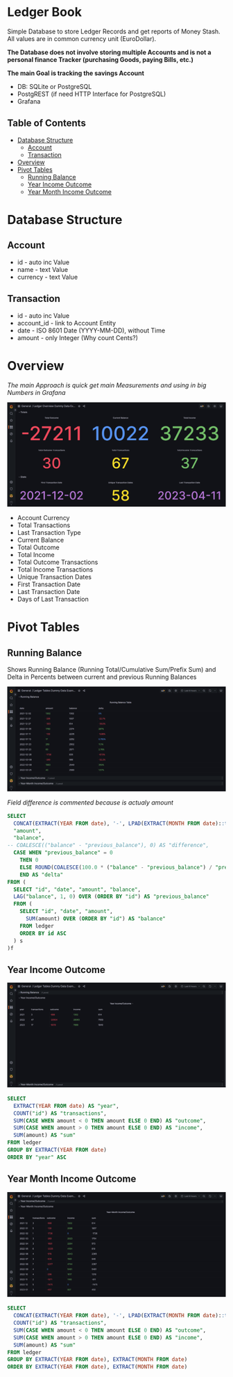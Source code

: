 # Ledger Book
Simple Database to store Ledger Records and get reports of Money Stash. All values are in common currency unit (EuroDollar).

**The Database does not involve storing multiple Accounts and is not a personal finance Tracker (purchasing Goods, paying Bills, etc.)**

**The main Goal is tracking the savings Account**

- DB: SQLite or PostgreSQL
- PostgREST (if need HTTP Interface for PostgreSQL)
- Grafana

##  Table of Contents
- [Database Structure](#database-structure)
  - [Account](#account)
  - [Transaction](#transaction)
- [Overview](#overview)
- [Pivot Tables](#pivot-tables)
  - [Running Balance](#running-balance)
  - [Year Income Outcome](#year-income-outcome)
  - [Year Month Income Outcome](#year-month-income-outcome)

# Database Structure
## Account
- id - auto inc Value
- name - text Value
- currency - text Value

## Transaction
- id - auto inc Value
- account_id - link to Account Entity
- date - ISO 8601 Date (YYYY-MM-DD), without Time
- amount - only Integer (Why count Сents?)


# Overview

*The main Approach is quick get main Measurements and using in big Numbers in Grafana*

![Ledger Overview](https://github.com/SA-Inc/Ledger-Book/blob/main/img/Ledger%20Overview.png)

- Account Currency
- Total Transactions
- Last Transaction Type
- Current Balance
- Total Outcome
- Total Income
- Total Outcome Transactions
- Total Income Transactions
- Unique Transaction Dates
- First Transaction Date
- Last Transaction Date
- Days of Last Transaction


# Pivot Tables
## Running Balance

Shows Running Balance (Running Total/Cumulative Sum/Prefix Sum) and Delta in Percents between current and previous Running Balances

![Running Balance](https://github.com/SA-Inc/Ledger-Book/blob/main/img/Running%20Balance.png)

*Field difference is commented because is actualy amount*

```sql
SELECT
  CONCAT(EXTRACT(YEAR FROM date), '-', LPAD(EXTRACT(MONTH FROM date)::text, 2, '0'), '-', LPAD(EXTRACT(DAY FROM date)::text, 2, '0')) AS "date",
  "amount",
  "balance",
-- COALESCE(("balance" - "previous_balance"), 0) AS "difference",
  CASE WHEN "previous_balance" = 0
    THEN 0
    ELSE ROUND(COALESCE(100.0 * ("balance" - "previous_balance") / "previous_balance", 0), 2)
    END AS "delta"
FROM (
  SELECT "id", "date", "amount", "balance",
  LAG("balance", 1, 0) OVER (ORDER BY "id") AS "previous_balance"
  FROM (
    SELECT "id", "date", "amount",
      SUM(amount) OVER (ORDER BY "id") AS "balance"
    FROM ledger
    ORDER BY id ASC
  ) s
)f
```

## Year Income Outcome

![Running Balance](https://github.com/SA-Inc/Ledger-Book/blob/main/img/Year%20Income%20Outcome.png)

```sql
SELECT
  EXTRACT(YEAR FROM date) AS "year",
  COUNT("id") AS "transactions",
  SUM(CASE WHEN amount < 0 THEN amount ELSE 0 END) AS "outcome",
  SUM(CASE WHEN amount > 0 THEN amount ELSE 0 END) AS "income",
  SUM(amount) AS "sum"
FROM ledger
GROUP BY EXTRACT(YEAR FROM date)
ORDER BY "year" ASC
```

## Year Month Income Outcome

![Running Balance](https://github.com/SA-Inc/Ledger-Book/blob/main/img/Year%20Month%20Income%20Outcome.png)

```sql
SELECT
  CONCAT(EXTRACT(YEAR FROM date), '-', LPAD(EXTRACT(MONTH FROM date)::text, 2, '0')) AS "date",
  COUNT("id") AS "transactions",
  SUM(CASE WHEN amount < 0 THEN amount ELSE 0 END) AS "outcome",
  SUM(CASE WHEN amount > 0 THEN amount ELSE 0 END) AS "income",
  SUM(amount) AS "sum"
FROM ledger
GROUP BY EXTRACT(YEAR FROM date), EXTRACT(MONTH FROM date)
ORDER BY EXTRACT(YEAR FROM date), EXTRACT(MONTH FROM date)
```
